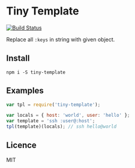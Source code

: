 # Tiny Template

[![Build Status](https://travis-ci.org/rambler-digital-solutions/tiny-template.svg)](https://travis-ci.org/rambler-digital-solutions/tiny-template)

Replace all `:keys` in string with given object.


## Install

```
npm i -S tiny-template
```

## Examples

```js
var tpl = require('tiny-template');

var locals = { host: 'world', user: 'hello' };
var template = 'ssh :user@:host';
tpl(template)(locals); // ssh hello@world
```

## Licence

MIT


